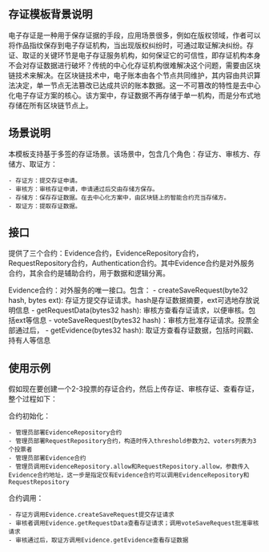 ﻿## 存证模板背景说明

电子存证是一种用于保存证据的手段，应用场景很多，例如在版权领域，作者可以将作品指纹保存到电子存证机构，当出现版权纠纷时，可通过取证解决纠纷。存证、取证的关键环节是电子存证服务机构，如何保证它的可信性，即存证机构本身不会对存证数据进行破坏？传统的中心化存证机构很难解决这个问题，需要由区块链技术来解决。在区块链技术中，电子账本由各个节点共同维护，其内容由共识算法决定，单一节点无法篡改已达成共识的账本数据。这一不可篡改的特性是去中心化电子存证方案的核心。该方案中，存证数据不再存储于单一机构，而是分布式地存储在所有区块链节点上。

## 场景说明

本模板支持基于多签的存证场景。该场景中，包含几个角色：存证方、审核方、存储方、取证方：

    - 存证方：提交存证申请。
    - 审核方：审核存证申请，申请通过后交由存储方保存。
    - 存储方：保存存证数据。在去中心化方案中，由区块链上的智能合约充当存储方。
    - 取证方：提取存证数据。

## 接口

提供了三个合约：Evidence合约，EvidenceRepository合约，RequestRepository合约，Authentication合约。其中Evidence合约是对外服务合约，其余合约是辅助合约，用于数据和逻辑分离。

Evidence合约：对外服务的唯一接口。包含：
    - createSaveRequest(byte32 hash, bytes ext): 存证方提交存证请求。hash是存证数据摘要，ext可选地存放说明信息
    - getRequestData(bytes32 hash): 审核方查看存证请求，以便审核。包括ext等信息
    - voteSaveRequest(bytes32 hash)：审核方批准存证请求。投票全部通过后，
    - getEvidence(bytes32 hash): 取证方查看存证数据，包括时间戳、持有人等信息

## 使用示例

假如现在要创建一个2-3投票的存证合约，然后上传存证、审核存证、查看存证，整个过程如下：

合约初始化：

    - 管理员部署EvidenceRepository合约
    - 管理员部署RequestRepository合约，构造时传入threshold参数为2、voters列表为3个投票者
    - 管理员部署Evidence合约
    - 管理员调用EvidenceRepository.allow和RequestRepository.allow，参数传入Evidence合约地址，这一步是指定仅有Evidence合约可以调用EvidenceRepository和RequestRepository
    
合约调用：

    - 存证方调用Evidence.createSaveRequest提交存证请求
    - 审核者调用Evidence.getRequestData查看存证请求；调用voteSaveRequest批准审核请求
    - 审核通过后，取证方调用Evidence.getEvidence查看存证数据






